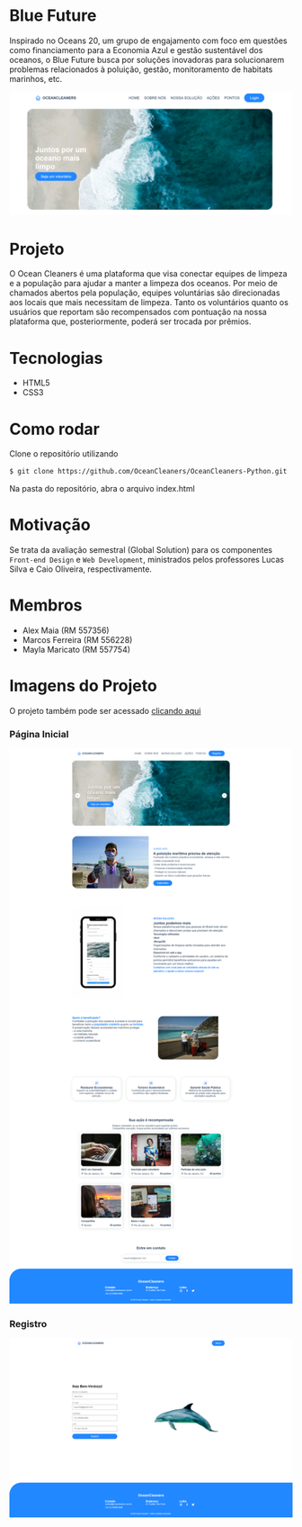 # Blue Future

Inspirado no Oceans 20, um grupo de engajamento com foco em questões como financiamento para a Economia Azul e gestão sustentável dos oceanos, o Blue Future busca por soluções inovadoras para solucionarem problemas relacionados à poluição, gestão, monitoramento de habitats marinhos, etc.

<p align="center">
  <img src="docs/preview.png" width="800px" />
</p>

# Projeto

O Ocean Cleaners é uma plataforma que visa conectar equipes de limpeza e a população para ajudar a manter a limpeza dos oceanos.
Por meio de chamados abertos pela população, equipes voluntárias são direcionadas aos locais que mais necessitam de limpeza.
Tanto os voluntários quanto os usuários que reportam são recompensados com pontuação na nossa plataforma que, posteriormente, poderá ser trocada por prêmios.

# Tecnologias

- HTML5
- CSS3

# Como rodar

Clone o repositório utilizando

```sh
$ git clone https://github.com/OceanCleaners/OceanCleaners-Python.git
```

Na pasta do repositório, abra o arquivo index.html

# Motivação

Se trata da avaliação semestral (Global Solution) para os componentes `Front-end Design` e `Web Development`, ministrados pelos professores Lucas Silva e Caio Oliveira, respectivamente.

# Membros

- Alex Maia (RM 557356)
- Marcos Ferreira (RM 556228)
- Mayla Maricato (RM 557754)

# Imagens do Projeto
O projeto também pode ser acessado [clicando aqui](https://oceancleaners.github.io/OceanCleaners-Front-End/)

### Página Inicial
<img src="docs/index-preview.png" >

### Registro
<img src="docs/registro-preview.png" >